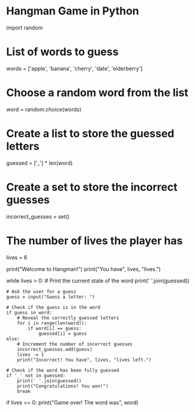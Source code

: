 # Hangman Game in Python

import random

# List of words to guess
words = ['apple', 'banana', 'cherry', 'date', 'elderberry']

# Choose a random word from the list
word = random.choice(words)

# Create a list to store the guessed letters
guessed = ['_'] * len(word)

# Create a set to store the incorrect guesses
incorrect_guesses = set()

# The number of lives the player has
lives = 6

print("Welcome to Hangman!")
print("You have", lives, "lives.")

while lives > 0:
    # Print the current state of the word
    print(' '.join(guessed))

    # Ask the user for a guess
    guess = input("Guess a letter: ")

    # Check if the guess is in the word
    if guess in word:
        # Reveal the correctly guessed letters
        for i in range(len(word)):
            if word[i] == guess:
                guessed[i] = guess
    else:
        # Increment the number of incorrect guesses
        incorrect_guesses.add(guess)
        lives -= 1
        print("Incorrect! You have", lives, "lives left.")

    # Check if the word has been fully guessed
    if '_' not in guessed:
        print(' '.join(guessed))
        print("Congratulations! You won!")
        break

if lives == 0:
    print("Game over! The word was", word)
